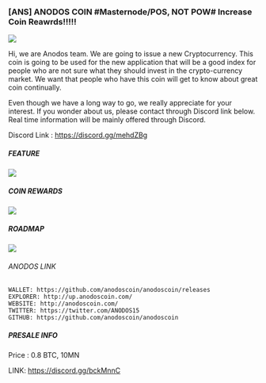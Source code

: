 ### [ANS] ANODOS COIN #Masternode/POS, NOT POW# Increase Coin Reawrds!!!!! 

![](https://i.imgur.com/wR8uMKJ.png)

Hi, we are Anodos team. We are going to issue a new Cryptocurrency. This coin is going to be used for the new application that will be a good index for people who are not sure what they should invest in the crypto-currency market. We want that people who have this coin will get to know about great coin continually. 


Even though we have a long way to go, we really appreciate for your interest. If you wonder about us, please contact through Discord link below. Real time information will be mainly offered through Discord. 


Discord Link : https://discord.gg/mehdZBg


##### FEATURE

![](https://i.imgur.com/Lx5EWyd.png)


##### COIN REWARDS

![](https://i.imgur.com/DjSBag5.png)


##### ROADMAP

![](https://i.imgur.com/zq0yrbk.png)

###### ANODOS LINK


    WALLET: https://github.com/anodoscoin/anodoscoin/releases
    EXPLORER: http://up.anodoscoin.com/
    WEBSITE: http://anodoscoin.com/
    TWITTER: https://twitter.com/ANODOS15
    GITHUB: https://github.com/anodoscoin/anodoscoin


##### PRESALE INFO

Price : 0.8 BTC, 10MN 

LINK: https://discord.gg/bckMnnC